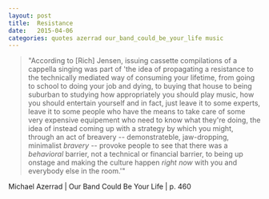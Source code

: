 ```yaml
---
layout: post
title:  Resistance
date:   2015-04-06
categories: quotes azerrad our_band_could_be_your_life music
---
```


>"According to [Rich] Jensen, issuing cassette compilations of a cappella singing was part of 'the idea of propagating a resistance to the technically mediated way of consuming your lifetime, from going to school to doing your job and dying, to buying that house to being suburban to studying how appropriately you should play music, how you should entertain yourself and in fact, just leave it to some experts, leave it to some people who have the means to take care of some very expensive equipement who need to know what they're doing, the idea of instead coming up with a strategy by which you might, through an act of breavery -- demonstrateble, jaw-dropping, minimalist _bravery_ -- provoke people to see that there was a _behavioral_ barrier, not a technical or financial barrier, to being up onstage and making the culture happen _right now_ with you and everybody else in the room.'"

Michael Azerrad | Our Band Could Be Your Life | p. 460


[jekyll-gh]: https://github.com/mojombo/jekyll
[jekyll]:    http://jekyllrb.com
